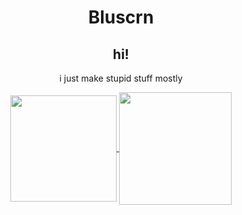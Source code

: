 <center><h1>Bluscrn</h1>
<h2>hi!</h2>
<p>i just make stupid stuff mostly</p>


<p align="center">  
  <a href="https://github.com/anuraghazra/github-readme-stats">
    <img height=170 align="center" src="https://github-readme-stats.vercel.app/api/top-langs?username=Bluscrn99&layout=compact&langs_count=8" />
  </a>
  <a href="https://github.com/anuraghazra/github-readme-stats">
    <img height=180 align="center" src="https://github-readme-stats.vercel.app/api?username=Bluscrn99" />
  </a>
</p>
</center>
